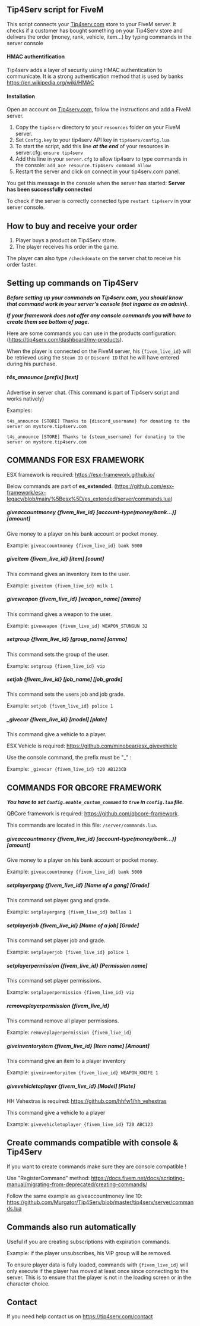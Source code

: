 ## Tip4Serv script for FiveM

This script connects your [Tip4serv.com](https://tip4serv.com/) store to your FiveM server.
It checks if a customer has bought something on your Tip4Serv store and delivers the order (money, rank, vehicle, item...) by typing commands in the server console

#### HMAC authentification

Tip4serv adds a layer of security using HMAC authentication to communicate. It is a strong authentication method that is used by banks https://en.wikipedia.org/wiki/HMAC

#### Installation

Open an account on [Tip4serv.com](https://tip4serv.com/), follow the instructions and add a FiveM server.

1) Copy the `tip4serv` directory to your `resources` folder on your FiveM server.
2) Set `Config.key` to your tip4serv API key in `tip4serv/config.lua`
3) To start the script, add this line ***at the end*** of your resources in server.cfg: `ensure tip4serv`
4) Add this line in your `server.cfg` to allow tip4serv to type commands in the console: `add_ace resource.tip4serv command allow`
5) Restart the server and click on connect in your tip4serv.com panel.

You get this message in the console when the server has started: **Server has been successfully connected**

To check if the server is correctly connected type `restart tip4serv` in your server console.

## How to buy and receive your order

1) Player buys a product on Tip4Serv store.
2) The player receives his order in the game.

The player can also type `/checkdonate` on the server chat to receive his order faster.

## Setting up commands on Tip4Serv

***Before setting up your commands on Tip4serv.com, you should know that command work in your server's console (not ingame as an admin).***

***If your framework does not offer any console commands you will have to create them see bottom of page.***

Here are some commands you can use in the products configuration: (https://tip4serv.com/dashboard/my-products).

When the player is connected on the FiveM server, his `{fivem_live_id}` will be retrieved using the `Steam ID` or `Discord ID` that he will have entered during his purchase.

##### t4s_announce [prefix] [text]

Advertise in server chat. (This command is part of Tip4serv script and works natively)

Examples: 

`t4s_announce [STORE] Thanks to {discord_username} for donating to the server on mystore.tip4serv.com`

`t4s_announce [STORE] Thanks to {steam_username} for donating to the server on mystore.tip4serv.com`

## COMMANDS FOR ESX FRAMEWORK

ESX framework is required: https://esx-framework.github.io/

Below commands are part of **es_extended**. (https://github.com/esx-framework/esx-legacy/blob/main/%5Besx%5D/es_extended/server/commands.lua)

##### giveaccountmoney {fivem_live_id} [account-type(money/bank...)] [amount]

Give money to a player on his bank account or pocket money.

Example: `giveaccountmoney {fivem_live_id} bank 5000`

##### giveitem {fivem_live_id} [item] [count]

This command gives an inventory item to the user.

Example: `giveitem {fivem_live_id} milk 1`

##### giveweapon {fivem_live_id} [weapon_name] [ammo]

This command gives a weapon to the user.

Example: `giveweapon {fivem_live_id} WEAPON_STUNGUN 32`

##### setgroup {fivem_live_id} [group_name] [ammo]

This command sets the group of the user.

Example: `setgroup {fivem_live_id} vip`

##### setjob {fivem_live_id} [job_name] [job_grade]

This command sets the users job and job grade.

Example: `setjob {fivem_live_id} police 1`

##### _givecar {fivem_live_id} [model] [plate]

This command give a vehicle to a player.

ESX Vehicle is required: https://github.com/minobear/esx_givevehicle

Use the console command, the prefix must be "_" : 

Example: `_givecar {fivem_live_id} t20 AB123CD`


## COMMANDS FOR QBCORE FRAMEWORK

***You have to set `Config.enable_custom_command` to `true` in `config.lua` file.*** 

QBCore framework is required: https://github.com/qbcore-framework.

This commands are located in this file: `/server/commands.lua`.

##### giveaccountmoney {fivem_live_id} [account-type(money/bank...)] [amount]

Give money to a player on his bank account or pocket money.

Example: `giveaccountmoney {fivem_live_id} bank 5000`

##### setplayergang {fivem_live_id} [Name of a gang] [Grade]

This command set player gang and grade.

Example: `setplayergang {fivem_live_id} ballas 1`

##### setplayerjob {fivem_live_id} [Name of a job] [Grade]

This command set player job and grade.

Example: `setplayerjob {fivem_live_id} police 1`

##### setplayerpermission {fivem_live_id} [Permission name]

This command set player permissions.

Example: `setplayerpermission {fivem_live_id} vip`

##### removeplayerpermission {fivem_live_id}

This command remove all player permissions.

Example: `removeplayerpermission {fivem_live_id}`

##### giveinventoryitem {fivem_live_id} [Item name] [Amount]

This command give an item to a player inventory

Example: `giveinventoryitem {fivem_live_id} WEAPON_KNIFE 1`

##### givevehicletoplayer {fivem_live_id} [Model] [Plate]

HH Vehextras is required: https://github.com/hhfw1/hh_vehextras

This command give a vehicle to a player

Example: `givevehicletoplayer {fivem_live_id} T20 ABC123`

## Create commands compatible with console & Tip4Serv

If you want to create commands make sure they are console compatible !

Use "RegisterCommand" method: https://docs.fivem.net/docs/scripting-manual/migrating-from-deprecated/creating-commands/

Follow the same example as giveaccountmoney line 10: https://github.com/Murgator/Tip4Serv/blob/master/tip4serv/server/commands.lua

## Commands also run automatically

Useful if you are creating subscriptions with expiration commands.

Example: if the player unsubscribes, his VIP group will be removed.

To ensure player data is fully loaded, commands with `{fivem_live_id}` will only execute if the player has moved at least once since connecting to the server. This is to ensure that the player is not in the loading screen or in the character choice.

## Contact

If you need help contact us on https://tip4serv.com/contact
